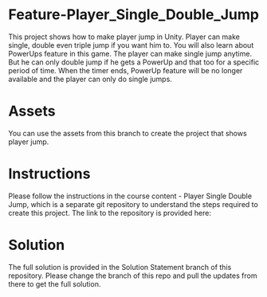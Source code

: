 # Feature-Player_Single_Double_Jump

This project shows how to make player jump in Unity. Player can make single, double even triple jump if you want him to. You will also learn about PowerUps feature in this game. The player can make single jump anytime. But he can only double jump if he gets a PowerUp and that too for a specific period of time. When the timer ends, PowerUp feature will be no longer available and the player can only do single jumps.

# Assets

You can use the assets from this branch to create the project that shows player jump.

# Instructions

Please follow the instructions in the course content - Player Single Double Jump, which is a separate git repository to understand the steps required to create this project. The link to the repository is provided here: 

# Solution
The full solution is provided in the Solution Statement branch of this repository. Please change the branch of this repo and pull the updates from there to get the full solution.